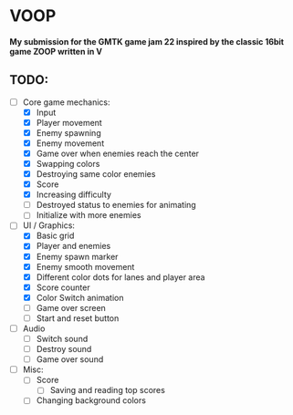 # VOOP
#### My submission for the GMTK game jam 22 inspired by the classic 16bit game ZOOP written in V

## TODO:

- [ ] Core game mechanics:
    - [x] Input
    - [x] Player movement
    - [x] Enemy spawning
    - [x] Enemy movement
    - [x] Game over when enemies reach the center
    - [x] Swapping colors
    - [x] Destroying same color enemies
    - [x] Score
    - [x] Increasing difficulty
    - [ ] Destroyed status to enemies for animating
    - [ ] Initialize with more enemies
- [ ] UI / Graphics:
    - [x] Basic grid
    - [x] Player and enemies
    - [x] Enemy spawn marker
    - [x] Enemy smooth movement
    - [x] Different color dots for lanes and player area
    - [x] Score counter
    - [x] Color Switch animation
    - [ ] Game over screen
    - [ ] Start and reset button
- [ ] Audio
    - [ ] Switch sound
    - [ ] Destroy sound
    - [ ] Game over sound
- [ ] Misc:
    - [ ] Score
        - [ ] Saving and reading top scores
    - [ ] Changing background colors
